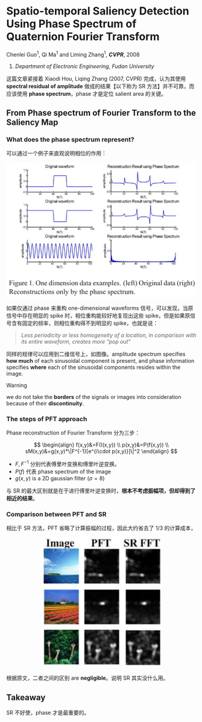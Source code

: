 # Spatio-temporal Saliency Detection Using Phase Spectrum of Quaternion Fourier Transform

Chenlei Guo<sup>1</sup>, Qi Ma<sup>1</sup> and Liming Zhang<sup>1</sup>, ***CVPR***, 2008

1. *Department of Electronic Engineering, Fudan University*

这篇文章紧接着 Xiaodi Hou, Liqing Zhang (2007, CVPR) 完成，认为其使用 **spectral residual of amplitude** 做成的结果【以下称为 SR 方法】并不可靠，而应该使用 **phase spectrum**，phase 才是定位 salient area 的关键。

## From Phase spectrum of Fourier Transform to the Saliency Map

### What does the phase spectrum represent?

可以通过一个例子来直观说明相位的作用：

<div align='center'>

![](image/20231229PP1.png)
</div>

如果仅通过 phase 来重构 one-dimensional waveforms 信号，可以发现，当原信号中存在明显的 spike 时，相位重构能较好地复现出这些 spike，但是如果原信号含有固定的频率，则相位重构得不到明显的 spike，也就是说：

> *Less periodicity or less homogeneity of a location, in comparison with its entire waveform, creates more ”pop out”*

同样的规律可以应用到二维信号上，如图像。amplitude spectrum specifies **how much** of each sinusoidal component is present, and phase information specifies **where** each of the sinusoidal components resides within the image.

> [!WARNING]
> we do not take the **borders** of the signals or images into consideration because of their **discontinuity**.


### The steps of PFT approach

Phase reconstruction of Fourier Transform 分为三步：

$$
\begin{align}
f(x,y)&=F(I(x,y)) \\
p(x,y)&=P(f(x,y)) \\
sM(x,y)&=g(x,y)*\|F^{-1}[e^{i\cdot p(x,y)}]\|^2
\end{align}
$$

- $F, F^{-1}$ 分别代表傅里叶变换和傅里叶逆变换。
- $P(f)$ 代表 phase spectrum of the image
- $g(x,y)$ is a 2D gaussian filter ($\sigma = 8$)

与 SR 的最大区别就是在于进行傅里叶逆变换时，**根本不考虑振幅项，但却得到了相近的结果**。

### Comparison between PFT and SR

相比于 SR 方法，PFT 省略了计算振幅的过程，因此大约省去了 $1/3$ 的计算成本，

<div align='center'>

![](image/20240104PP1.png)
</div>

根据原文，二者之间的区别 are **negligible**。说明 SR 其实没什么用。


## Takeaway <!-- {docsify-ignore} -->

SR 不好使，phase 才是最重要的。
